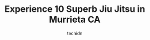 ---
layout: ampstory
image: https://i0.wp.com/www.depkes.org/wp-content/uploads/2023/06/jiu-jitsu-0-in-murrieta-ca-1685809149.jpeg?resize=640,853
author: techidn
featured: false
description: Discover the impressive array of Jiu Jitsu options in Murrieta CA, where you can find 10 of the largest Jiu Jitsu establishments in the area. From renowned classics to hidden gems, Murrieta 
title: Experience 10 Superb Jiu Jitsu in Murrieta CA
cover:
   title: Experience 10 Superb Jiu Jitsu in Murrieta CA
   subtitle: Rickpate
   background: https://www.depkes.org/wp-content/uploads/2023/06/jiu-jitsu-0-in-murrieta-ca-1685809149.jpeg

pages: 
 - layout: thirds
   top: <h1>#1 SKY Martial Arts - Murrieta</h1>
   bottom: "<p>My daughter is 4 years old and a little shy at first in new situations. The first day Master Han had Breanne up and participating with the class and with a smile on her f</p>"
   background: https://www.depkes.org/wp-content/uploads/2023/06/jiu-jitsu-1-in-murrieta-ca-1685809149.jpeg
   backgroundblur: true
 - layout: thirds
   top: <h1>#2 Brazilian Jiu Jitsu (BJJ) | Martial Arts | Self-Defense | Carlson Gracie Temecula</h1>
   bottom: "<p>I visited from out of town and was really lucky to find this academy. Everyone was very welcoming. Class was very informative and moved at a pace beginners and advanced c</p>"
   background: https://www.depkes.org/wp-content/uploads/2023/06/jiu-jitsu-2-in-murrieta-ca-1685809150.jpeg
   cta:
      link: https://www.depkes.org/blog/experience-10-superb-jiu-jitsu-in-murrieta-ca/
      text: Experience 10 Superb Jiu Jitsu in Murrieta CA
 - layout: thirds
   top: <h1>#3 Checkmat BJJ Murrieta</h1>
   bottom: "<p>24831 Jefferson Ave #101, Murrieta, CA 92562, United States</p>"
   background: https://www.depkes.org/wp-content/uploads/2023/06/jiu-jitsu-3-in-murrieta-ca-1685809150.jpeg
   cta:
      link: https://www.depkes.org/blog/experience-10-superb-jiu-jitsu-in-murrieta-ca/
      text: Experience 10 Superb Jiu Jitsu in Murrieta CA
 - layout: thirds
   top: <h1>#4 10th Planet Jiu Jitsu - Murrieta</h1>
   bottom: "<p>26305 Jefferson Ave Suite L, Murrieta, CA 92562, United States</p>"
   background: https://images.unsplash.com/photo-1553949345-eb786bb3f7ba?ixlib=rb-4.0.3&ixid=MnwxMjA3fDB8MHxwaG90by1wYWdlfHx8fGVufDB8fHx8&auto=format&fit=crop&w=640&h=853&q=80
   cta:
      link: https://www.depkes.org/blog/experience-10-superb-jiu-jitsu-in-murrieta-ca/
      text: Experience 10 Superb Jiu Jitsu in Murrieta CA
 - layout: thirds
   top: <h1>#5 Brazilian Jiujitsu Gracie Humaita</h1>
   bottom: "<p>26855 Jefferson Ave, Murrieta, CA 92562, United States</p>"
   background: https://images.unsplash.com/photo-1599422314077-f4dfdaa4cd09?ixlib=rb-4.0.3&ixid=MnwxMjA3fDB8MHxwaG90by1wYWdlfHx8fGVufDB8fHx8&auto=format&fit=crop&w=640&h=853&q=80
   cta:
      link: https://www.depkes.org/blog/experience-10-superb-jiu-jitsu-in-murrieta-ca/
      text: Experience 10 Superb Jiu Jitsu in Murrieta CA
 - layout: thirds
   top: <h1>#6 Fight Syndicate Mixed Martial Arts and Fitness</h1>
   bottom: "<p>33040 Antelope Rd STE 112, Murrieta, CA 92563, United States</p>"
   background: https://images.unsplash.com/photo-1534312527009-56c7016453e6?ixlib=rb-4.0.3&ixid=MnwxMjA3fDB8MHxwaG90by1wYWdlfHx8fGVufDB8fHx8&auto=format&fit=crop&w=640&h=853&q=80
   cta:
      link: https://www.depkes.org/blog/experience-10-superb-jiu-jitsu-in-murrieta-ca/
      text: Experience 10 Superb Jiu Jitsu in Murrieta CA
 - layout: thirds
   top: <h1>#7 Curtis Karate</h1>
   bottom: "<p>26755 Jefferson Ave suite b, Murrieta, CA 92562, United States</p>"
   background: https://images.unsplash.com/photo-1489694553447-4c9339da310d?ixlib=rb-4.0.3&ixid=MnwxMjA3fDB8MHxwaG90by1wYWdlfHx8fGVufDB8fHx8&auto=format&fit=crop&w=640&h=853&q=80
   cta:
      link: https://www.depkes.org/blog/experience-10-superb-jiu-jitsu-in-murrieta-ca/
      text: Experience 10 Superb Jiu Jitsu in Murrieta CA
 - layout: thirds
   middle: Continue reading...
   background: https://images.unsplash.com/photo-1552083974-186346191183?ixlib=rb-4.0.3&ixid=MnwxMjA3fDB8MHxwaG90by1wYWdlfHx8fGVufDB8fHx8&auto=format&fit=crop&w=640&h=853&q=80
   cta:
      link: https://www.depkes.org/blog/experience-10-superb-jiu-jitsu-in-murrieta-ca/
      text: Experience 10 Superb Jiu Jitsu in Murrieta CA
      
---